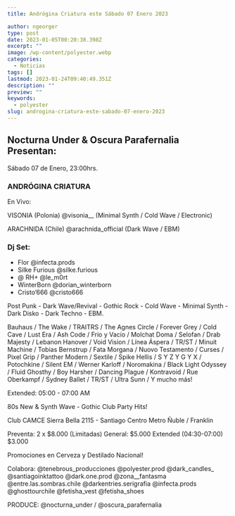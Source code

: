 ```yaml
---
title: Andrógina Criatura este Sábado 07 Enero 2023

author: ngeorger
type: post
date: 2023-01-05T00:20:38.398Z
excerpt: ""
image: /wp-content/polyester.webp
categories:
  - Noticias
tags: []
lastmod: 2023-01-24T09:40:49.351Z
description: ""
preview: ""
keywords:
  - polyester
slug: androgina-criatura-este-sabado-07-enero-2023
---
```




## Nocturna Under & Oscura Parafernalia Presentan:

Sábado 07 de Enero, 23:00hrs.

### ANDRÓGINA CRIATURA

En Vivo:

VISONIA (Polonia) @visonia__
(Minimal Synth / Cold Wave / Electronic)

ARACHNIDA (Chile) @arachnida_official
(Dark Wave / EBM)

### Dj Set:

- Flor @infecta.prods
- Silke Furious @silke.furious
- @ RH+ @le_m0rt
- WinterBorn @dorian_winterborn
- Cristo’666 @cristo666

Post Punk - Dark Wave/Revival - Gothic Rock - Cold Wave - Minimal Synth - Dark Disko - Dark Techno - EBM.

Bauhaus / The Wake / TRAITRS / The Agnes Circle / Forever Grey / Cold Cave / Lust Era / Ash Code / Frío y Vacío / Molchat Doma / Selofan / Drab Majesty / Lebanon Hanover / Void Vision / Línea Áspera / TR/ST / Minuit Machine / Tobias Bernstrup / Fata Morgana / Nuovo Testamento / Curses / Pixel Grip / Panther Modern /⁣ Sextile / Spike Hellis / S Y Z Y G Y X⁣ / Potochkine / Silent EM / Werner Karloff ⁣/ Noromakina / Black Light Odyssey / ⁣Fluid Ghosthy / Boy Harsher / Dancing Plague / Kontravoid / Rue Oberkampf / Sydney Ballet / TR/ST / Ultra Sunn / Y mucho más!

Extended: 05:00 - 07:00 AM

80s New & Synth Wave - Gothic Club Party Hits!

Club CAMCE
Sierra Bella 2115 - Santiago Centro
Metro Ñuble / Franklin

Preventa: 2 x $8.000 (Limitadas)
General: $5.000
Extended (04:30-07:00) $3.000

Promociones en Cerveza y Destilado Nacional!

Colabora:
@tenebrous_producciones
@polyester.prod
@dark_candles_
@santiagoinktattoo
@dark.one.prod
@zona__fantasma
@entre.las.sombras.chile
@darkentries.serigrafia
@infecta.prods
@ghosttourchile
@fetisha_vest
@fetisha_shoes

PRODUCE: @nocturna_under / @oscura_parafernalia
